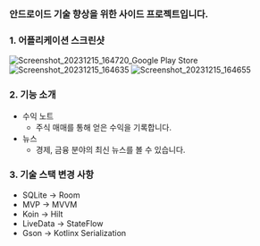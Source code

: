 ### 안드로이드 기술 향상을 위한 사이드 프로젝트입니다.

### 1. 어플리케이션 스크린샷

![Screenshot_20231215_164720_Google Play Store](https://github.com/YoonJaePark3908/StockPortfolio/assets/54883589/9094c0a6-0e14-4b9d-a0e5-6db74b0ebe99)
![Screenshot_20231215_164635](https://github.com/YoonJaePark3908/StockPortfolio/assets/54883589/ac91ab9e-7605-4eb3-89b4-312a9b35df50)
![Screenshot_20231215_164655](https://github.com/YoonJaePark3908/StockPortfolio/assets/54883589/56fe764b-96cb-46a5-a154-442d0f236b58)

### 2. 기능 소개
- 수익 노트
  - 주식 매매를 통해 얻은 수익을 기록합니다.
- 뉴스
  - 경제, 금융 분야의 최신 뉴스를 볼 수 있습니다.  

### 3. 기술 스택 변경 사항
 - SQLite -> Room
 - MVP -> MVVM
 - Koin -> Hilt
 - LiveData -> StateFlow
 - Gson -> Kotlinx Serialization
